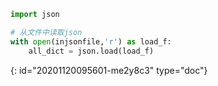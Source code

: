 ```python
import json

# 从文件中读取json
with open(injsonfile,'r') as load_f:
    all_dict = json.load(load_f)

```
{: id="20201120095601-me2y8c3" type="doc"}

